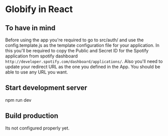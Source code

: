 # Globify in React

## To have in mind
Before using the app you're required to go to src/auth/ and use the config.template.js as the template configuration file for your application. In this you'll be required to copy the Public and Secret ID for the Spotify application from spotify dashboard ``http://developer.spotify.com/dashboard/applications/``.
Also you'll need to update your redirect URL as the one you defined in the App. You should be able to use any URL you want.

## Start development server
npm run dev

## Build production
Its not configured properly yet.
